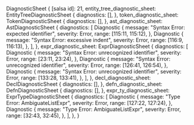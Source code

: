 DiagnosticSheet {
    [salsa id]: 21,
    entity_tree_diagnostic_sheet: EntityTreeDiagnosticSheet {
        diagnostics: [],
    },
    token_diagnostic_sheet: TokenDiagnosticSheet {
        diagnostics: [],
    },
    ast_diagnostic_sheet: AstDiagnosticSheet {
        diagnostics: [
            Diagnostic {
                message: "Syntax Error: expected identifier",
                severity: Error,
                range: [115:11, 115:12),
            },
            Diagnostic {
                message: "Syntax Error: excessive indent",
                severity: Error,
                range: [116:9, 116:13),
            },
        ],
    },
    expr_diagnostic_sheet: ExprDiagnosticSheet {
        diagnostics: [
            Diagnostic {
                message: "Syntax Error: unrecognized identifier",
                severity: Error,
                range: [23:11, 23:24),
            },
            Diagnostic {
                message: "Syntax Error: unrecognized identifier",
                severity: Error,
                range: [126:41, 126:54),
            },
            Diagnostic {
                message: "Syntax Error: unrecognized identifier",
                severity: Error,
                range: [133:28, 133:41),
            },
        ],
    },
    decl_diagnostic_sheet: DeclDiagnosticSheet {
        diagnostics: [],
    },
    defn_diagnostic_sheet: DefnDiagnosticSheet {
        diagnostics: [],
    },
    expr_ty_diagnostic_sheet: ExprTypeDiagnosticSheet {
        diagnostics: [
            Diagnostic {
                message: "Type Error: AmbiguateListExpr",
                severity: Error,
                range: [127:22, 127:24),
            },
            Diagnostic {
                message: "Type Error: AmbiguateListExpr",
                severity: Error,
                range: [32:43, 32:45),
            },
        ],
    },
}